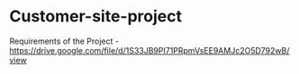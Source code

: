 # Customer-site-project

Requirements of the Project - https://drive.google.com/file/d/1S33JB9PI71PRpmVsEE9AMJc2O5D792wB/view
